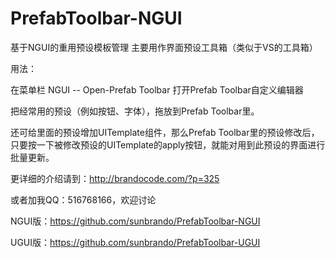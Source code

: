 # PrefabToolbar-NGUI

基于NGUI的重用预设模板管理 主要用作界面预设工具箱（类似于VS的工具箱）

用法： 

在菜单栏 NGUI -- Open-Prefab Toolbar 打开Prefab Toolbar自定义编辑器 

把经常用的预设（例如按钮、字体），拖放到Prefab Toolbar里。 

还可给里面的预设增加UITemplate组件，那么Prefab Toolbar里的预设修改后，只要按一下被修改预设的UITemplate的apply按钮，就能对用到此预设的界面进行批量更新。

更详细的介绍请到：http://brandocode.com/?p=325

或者加我QQ：516768166，欢迎讨论

NGUI版：https://github.com/sunbrando/PrefabToolbar-NGUI

UGUI版：https://github.com/sunbrando/PrefabToolbar-UGUI
